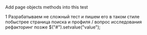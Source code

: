 Add page objects methods into this test

1 Разрабатываем не сложный тест и пишем его в таком стиле побыстрее
страница поиска и профиля / вопрос исследования 
рефакторинг позже
$("#").setvalue("value");


